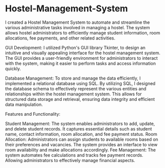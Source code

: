 # Hostel-Management-System
 I created a Hostel Management System to automate and streamline the various administrative tasks involved in managing a hostel. The system allows hostel administrators to efficiently manage student information, room allocations, fee payments, and other related activities.

GUI Development:
I utilized Python's GUI library Tkinter, to design an intuitive and visually appealing interface for the hostel management system. The GUI provides a user-friendly environment for administrators to interact with the system, making it easier to perform tasks and access information quickly.

Database Management:
To store and manage the data efficiently, I implemented a relational database using SQL. By utilizing SQL, I designed the database schema to effectively represent the various entities and relationships within the hostel management system. This allows for structured data storage and retrieval, ensuring data integrity and efficient data manipulation.

Features and Functionality:

Student Management: The system enables administrators to add, update, and delete student records. It captures essential details such as student name, contact information, room allocation, and fee payment status.
Room Allocation: Administrators can assign students to available rooms based on their preferences and vacancies. The system provides an interface to view room availability and make allocations accordingly.
Fee Management: The system automates fee calculations and tracks fee payment records. Allowing administrators to effectively manage financial aspects.

